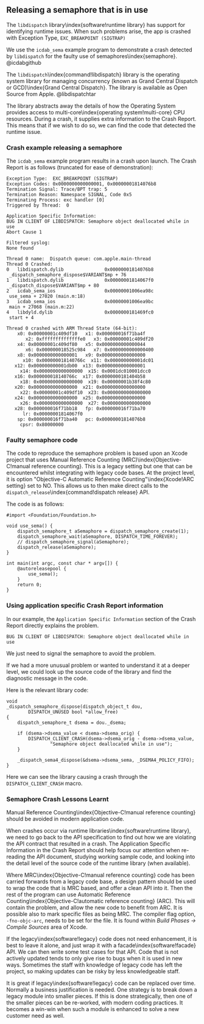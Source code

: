 ## Releasing a semaphore that is in use

The `libdispatch` library\index{software!runtime library} has support for identifying runtime issues.
When such problems arise, the app is crashed with Exception Type, `EXC_BREAKPOINT (SIGTRAP)`

We use the `icdab_sema` example program to demonstrate a crash detected by `libdispatch` for the faulty use of semaphores\index{semaphore}. @icdabgithub

The `libdispatch`\index{command!libdispatch} library is the operating system library for managing concurrency (known as Grand Central Dispatch or GCD)\index{Grand Central Dispatch}.  The library is available as Open Source from Apple.  @libdispatchtar

The library abstracts away the details of how the Operating System provides access to multi-core\index{operating system!multi-core}  CPU resources.  During a crash, it supplies extra information to the Crash Report.  This means that if we wish to do so, we can find the code that detected the runtime issue.

### Crash example releasing a semaphore

The `icdab_sema` example program results in a crash upon launch.
The Crash Report is as follows (truncated for ease of demonstration):

```
Exception Type:  EXC_BREAKPOINT (SIGTRAP)
Exception Codes: 0x0000000000000001, 0x00000001814076b8
Termination Signal: Trace/BPT trap: 5
Termination Reason: Namespace SIGNAL, Code 0x5
Terminating Process: exc handler [0]
Triggered by Thread:  0

Application Specific Information:
BUG IN CLIENT OF LIBDISPATCH: Semaphore object deallocated while in use
Abort Cause 1

Filtered syslog:
None found

Thread 0 name:  Dispatch queue: com.apple.main-thread
Thread 0 Crashed:
0   libdispatch.dylib             	0x00000001814076b8
 _dispatch_semaphore_dispose$VARIANT$mp + 76
1   libdispatch.dylib             	0x00000001814067f0
 _dispatch_dispose$VARIANT$mp + 80
2   icdab_sema_ios                	0x00000001006ea98c
 use_sema + 27020 (main.m:18)
3   icdab_sema_ios                	0x00000001006ea9bc
 main + 27068 (main.m:22)
4   libdyld.dylib                 	0x0000000181469fc0
 start + 4

Thread 0 crashed with ARM Thread State (64-bit):
    x0: 0x00000001c409df10   x1: 0x000000016f71ba4f
       x2: 0xffffffffffffffe0   x3: 0x00000001c409df20
    x4: 0x00000001c409df80   x5: 0x0000000000000044
       x6: 0x000000018525c984   x7: 0x0000000000000400
    x8: 0x0000000000000001   x9: 0x0000000000000000
      x10: 0x000000018140766c  x11: 0x000000000001dc01
   x12: 0x000000000001db00  x13: 0x0000000000000001
     x14: 0x0000000000000000  x15: 0x0001dc010001dcc0
   x16: 0x000000018140766c  x17: 0x0000000181404b58
     x18: 0x0000000000000000  x19: 0x00000001b38f4c80
   x20: 0x0000000000000000  x21: 0x0000000000000000
     x22: 0x00000001c409df10  x23: 0x0000000000000000
   x24: 0x0000000000000000  x25: 0x0000000000000000
     x26: 0x0000000000000000  x27: 0x0000000000000000
   x28: 0x000000016f71bb18   fp: 0x000000016f71ba70
      lr: 0x00000001814067f0
    sp: 0x000000016f71ba40   pc: 0x00000001814076b8
     cpsr: 0x80000000
```

### Faulty semaphore code

The code to reproduce the semaphore problem is based upon an Xcode project that uses Manual Reference Counting (MRC)\index{Objective-C!manual reference counting}.  This is a legacy setting but one that can be encountered whilst integrating with legacy code bases.  At the project level, it is option "Objective-C Automatic Reference Counting"\index{Xcode!ARC setting} set to NO.  This allows us to then make direct calls to the `dispatch_release`\index{command!dispatch release} API.

The code is as follows:

```
#import <Foundation/Foundation.h>

void use_sema() {
    dispatch_semaphore_t aSemaphore = dispatch_semaphore_create(1);
    dispatch_semaphore_wait(aSemaphore, DISPATCH_TIME_FOREVER);
    // dispatch_semaphore_signal(aSemaphore);
    dispatch_release(aSemaphore);
}

int main(int argc, const char * argv[]) {
    @autoreleasepool {
        use_sema();
    }
    return 0;
}
```

### Using application specific Crash Report information

In our example, the `Application Specific Information` section of the Crash Report directly explains the problem.

```
BUG IN CLIENT OF LIBDISPATCH: Semaphore object deallocated while in use
```

We just need to signal the semaphore to avoid the problem.

If we had a more unusual problem or wanted to understand it at a deeper level, we could look up the source code of the library and find the diagnostic message in the code.

Here is the relevant library code:

```
void
_dispatch_semaphore_dispose(dispatch_object_t dou,
		DISPATCH_UNUSED bool *allow_free)
{
	dispatch_semaphore_t dsema = dou._dsema;

	if (dsema->dsema_value < dsema->dsema_orig) {
		DISPATCH_CLIENT_CRASH(dsema->dsema_orig - dsema->dsema_value,
				"Semaphore object deallocated while in use");
	}

	_dispatch_sema4_dispose(&dsema->dsema_sema, _DSEMA4_POLICY_FIFO);
}
```

Here we can see the library causing a crash through the `DISPATCH_CLIENT_CRASH` macro.

### Semaphore Crash Lessons Learnt

Manual Reference Counting\index{Objective-C!manual reference counting} should be avoided in modern application code.

When crashes occur via runtime libraries\index{software!runtime library}, we need to go back to the API specification to find out how we are violating the API contract that resulted in a crash.  The Application Specific Information in the Crash Report should help focus our attention when re-reading the API document, studying working sample code, and looking into the detail level of the source code of the runtime library (when available).

Where MRC\index{Objective-C!manual reference counting} code has been carried forwards from a legacy code base, a design pattern should be used to wrap the code that is MRC based, and offer a clean API into it.  Then the rest of the program can use Automatic Reference Counting\index{Objective-C!automatic reference counting} (ARC).  This will contain the problem, and allow the new code to benefit from ARC.  It is possible also to mark specific files as being MRC.  The compiler flag option, `-fno-objc-arc`, needs to be set for the file.  It is found within _Build Phases -> Compile Sources_ area of Xcode.

If the legacy\index{software!legacy} code does not need enhancement, it is best to leave it alone, and just wrap it with a facade\index{software!facade} API. We can then write some test cases for that API.  Code that is not actively updated tends to only give rise to bugs when it is used in new ways.  Sometimes the staff with knowledge of legacy code has left the project, so making updates can be risky by less knowledgeable staff.

It is great if legacy\index{software!legacy} code can be replaced over time.  Normally a business justification is needed.  One strategy is to break down a legacy module into smaller pieces.  If this is done strategically, then one of the smaller pieces can be re-worked, with modern coding practices.  It becomes a win-win when such a module is enhanced to solve a new customer need as well.
